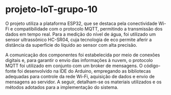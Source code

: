 # projeto-IoT-grupo-10

O projeto utiliza a plataforma ESP32, que se destaca pela conectividade Wi-Fi e
compatibilidade com o protocolo MQTT, permitindo a transmissão dos dados em tempo
real. Para a medição do nível de água, foi utilizado um sensor ultrassônico HC-SR04, cuja
tecnologia de eco permite aferir a distância da superfície do líquido ao sensor com alta
precisão.

A comunicação dos componentes foi estabelecida por meio de conexões digitais
e, para garantir o envio das informações à nuvem, o protocolo MQTT foi utilizado em
conjunto com um broker de mensagens. O código-fonte foi desenvolvido na IDE do
Arduino, empregando as bibliotecas adequadas para controle da rede Wi-Fi, aquisição de
dados e envio de mensagens ao servidor. A seguir, detalham-se os materiais utilizados e
os métodos adotados para a implementação do sistema.
